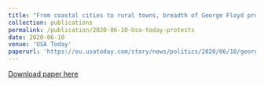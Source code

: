 ```yaml
---
title: "From coastal cities to rural towns, breadth of George Floyd protests – most peaceful – captured by data"
collection: publications
permalink: /publication/2020-06-10-Usa-today-protests
date: 2020-06-10
venue: 'USA Today'
paperurl: 'https://eu.usatoday.com/story/news/politics/2020/06/10/george-floyd-black-lives-matter-police-protests-widespread-peaceful/5325737002/'
---
```


<a href='https://eu.usatoday.com/story/news/politics/2020/06/10/george-floyd-black-lives-matter-police-protests-widespread-peaceful/5325737002/'>Download paper here</a>
